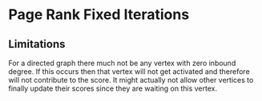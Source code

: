 # Page Rank Fixed Iterations

## Limitations
For a directed graph there much not be any vertex with zero inbound degree. If this occurs then that vertex will not get activated and therefore will not contribute to the score. It might actually not allow other vertices to finally update their scores since they are waiting on this vertex.